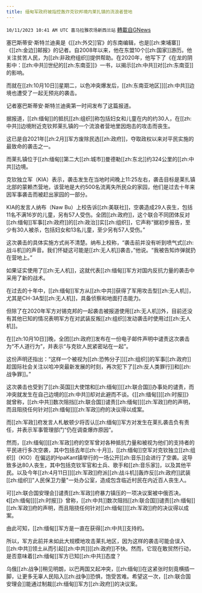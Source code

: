 ```yaml
---
title: 缅甸军政府被指控轰炸克钦邦境内莱扎镇的流浪者营地
---
```

`10/11/2023 10:41 AM UTC 喜马拉雅农场新西兰站` [轉載自GNews](https://gnews.org/articles/1818643)

塞巴斯蒂安·斯特兰迪奥是《[[zh:外交]]官》的东南编辑，也是[[zh:柬埔寨]]《[[zh:金边]]邮报》的记者。自2008年以来，他在东盟10个[[zh:国家]]游历。他关注贫苦人民，为[[zh:非政府组织]]提供帮助。在2020年，他写下了《在龙的阴影中：[[zh:中共]]世纪的[[zh:东南亚]]》一书，以揭示[[zh:中共]]对[[zh:东南亚]]的影响。

 而就在[[zh:10月10日]]星期二，以色冲突爆发后，[[zh:东南亚地区]][[zh:中共]]边境也遭受了一起无预兆的袭击。

 记者塞巴斯蒂安·斯特兰迪奥第一时间发布了这篇报道。

 据报道，[[zh:缅甸]]的抵抗[[zh:组织]]称包括妇女和儿童在内的约30人，在[[zh:中共]]边境附近克钦邦莱扎镇的一个流浪者营地里因炮击的攻击而丧生。

 这已是自2021年[[zh:2月]]军方废除民选[[zh:政府]]，夺取政权以来对平民实施的最致命的袭击之一。

 而莱扎镇位于[[zh:缅甸]]第二大[[zh:城市]]曼德勒[[zh:东北]]约324公里的[[zh:中共]]边境。

 克钦独立军（KIA）表示，袭击发生在当地时间晚上11:25左右，袭击目标是莱扎镇北部的蒙赖杰营地，该营地是大约500名流离失所民众的家园，他们是过去十年来因军事袭击而被赶出家园的一部分。

 KIA的发言人纳布（Naw Bu）上校告诉[[zh:美联社]]，空袭造成29人丧生，包括11名不满16岁的儿童，另有57人受伤。全团[[zh:政府]]，这个联合不同团体反对[[zh:缅甸]]军事[[zh:政府]]的[[zh:政治]]实[[zh:组织]]，它声称“据初步报告，至少有30人被杀，包括妇女和13名儿童，至少另有57人受伤。”

 这次袭击的具体实施方式尚不清楚。纳布上校称，“袭击前并没有听到喷气式[[zh:战斗机]]的声音。我们怀疑这可能是[[zh:无人机]]袭击，”他说。“我被告知炸弹就扔在营地上。”

 如果证实使用了[[zh:无人机]]，这就代表[[zh:缅甸]]军方对国内反抗力量的袭击中采用了新的战术。

 在过去的十年中，[[zh:缅甸]]军方从[[zh:中共]]获得了军用攻击型[[zh:无人机]]，尤其是CH-3A型[[zh:无人机]]，具备侦察和地面打击能力。

  但除了在2020年军方对锡克邦的一起袭击被报道使用[[zh:无人机]]外，目前还没有其他已知的情况表明军方在对武装反叛[[zh:组织]]发动袭击时使用过[[zh:无人机]]。

 在[[zh:10月10日]]晚，全团[[zh:政府]]发布在一份电子邮件声明中谴责这次袭击为“不人道行为”，并表示“与克钦人民紧密站在一起”。

 这份声明还指出：“这样一个被视为[[zh:恐怖分子]][[zh:组织]]的军事[[zh:政府]]趁国际社会关注以哈冲突最新发展的时刻，再次犯下了[[zh:反人类罪行]]和[[zh:战争罪]]。” 

 这次袭击也受到了[[zh:英国]]大使馆和[[zh:缅甸]][[zh:联合国]]办事处的谴责，而冲突就发生在自己边境的[[zh:中共]]却对此避而不谈。《[[zh:缅甸]][[zh:时报]]》就曾称，[[zh:中共]]数次阻挡[[zh:联合国]]谴责[[zh:缅甸]][[zh:军政]]府的声明，而且阻挠任何针对[[zh:缅甸]][[zh:军政]]府的决议得以成案。

 而[[zh:军政]]府发言人札敏顿少将否认[[zh:缅甸]]军方对发生在莱扎袭击负有责任，并表示军事管理部门“仍在调查爆炸原因”。

 然而，[[zh:缅甸]][[zh:军政]]府的空军曾对各种抵抗力量和被视为他们的支持者的平民进行多次空袭，其中包括去年[[zh:十月]]，[[zh:缅甸]]空军对克钦独立[[zh:组织]]（KIO）在偏远的HpaKant镇举行的一场公开[[zh:音乐]]会进行了空袭。这导致多达80人丧生，其中包括克钦军官和士兵、歌手和[[zh:音乐家]]，以及其他平民。以及今年[[zh:4月11日]][[zh:军政]]府派[[zh:战斗机]]轰炸反[[zh:政府]]武装[[zh:组织]]"人民保卫力量"一处办公室，造成包含临近村民在内近百人丧生人。

 可[[zh:联合国安理会]]谴责[[zh:军政]]府暴力镇压的一项决议案被中俄否决。《[[zh:缅甸]][[zh:时报]]》曾称，[[zh:中共]]数次阻挡[[zh:联合国]]谴责[[zh:缅甸]][[zh:军政]]府的声明，而且阻挠任何针对[[zh:缅甸]][[zh:军政]]府的决议得以成案。

 由此可知，[[zh:缅甸]]军方是一直在获得[[zh:中共]]支持的。

 所以，军方此前并未如此大规模地攻击莱扎地区，因为这样的袭击可能会误入[[zh:中共]]领土从而引起[[zh:中共]][[zh:政府]]不快。然而，它现在敢贸然行动，是否意味着[[zh:缅甸]]军方已知[[zh:中共]]态度？

乌俄[[zh:战争]]稍见明朗，以巴两国又起冲突，[[zh:缅甸]]在这紧张时刻竟横插一脚，让更多无辜人民陷入[[zh:战争]]恐惧，饱受苦难。希望这一次，[[zh:联合国安理会]]能通过制裁[[zh:缅甸]]军方[[zh:政府]]的决议案。
